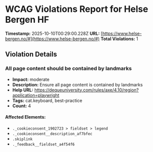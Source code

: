 # WCAG Violations Report for Helse Bergen HF

**Timestamp:** 2025-10-10T00:29:00.228Z
**URL:** [https://www.helse-bergen.no/#](https://www.helse-bergen.no/#)
**Total Violations:** 1

## Violation Details

### All page content should be contained by landmarks

- **Impact:** moderate
- **Description:** Ensure all page content is contained by landmarks
- **Help URL:** https://dequeuniversity.com/rules/axe/4.10/region?application=playwright
- **Tags:** cat.keyboard, best-practice
- **Count:** 4

#### Affected Elements:

- `._cookieconsent_1902723 > fieldset > legend`
- `._cookieconsent__description_af7bfec`
- `.skiplink`
- `._feedback__fieldset_a4f54f6`
